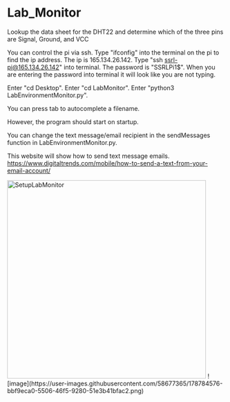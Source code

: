 # Lab_Monitor
Lookup the data sheet for the DHT22 and determine which of the three pins are Signal, Ground, and VCC

You can control the pi via ssh.
Type "ifconfig" into the terminal on the pi to find the ip address.
The ip is 165.134.26.142.
Type "ssh ssrl-pi@165.134.26.142" into terminal.
The password is "SSRLPi1$".
When you are entering the password into terminal it will look like you are not typing.

Enter "cd Desktop".
Enter "cd LabMonitor".
Enter "python3 LabEnvironmentMonitor.py".

You can press tab to autocomplete a filename.

However, the program should start on startup.

You can change the text message/email recipient in the sendMessages function in LabEnvironmentMonitor.py.

This website will show how to send text message emails.
https://www.digitaltrends.com/mobile/how-to-send-a-text-from-your-email-account/

<img width="460" alt="SetupLabMonitor" src="https://user-images.githubusercontent.com/58677365/178592039-ef6bb5be-3b50-461f-a991-085efd3bb47a.PNG">
![image](https://user-images.githubusercontent.com/58677365/178784576-bbf9eca0-5506-46f5-9280-51e3b41bfac2.png)
